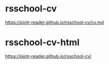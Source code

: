# rsschool-cv
https://piotr-reader.github.io/rsschool-cv/cv.md

# rsschool-cv-html
https://piotr-reader.github.io/rsschool-cv/